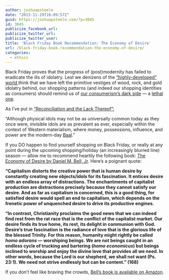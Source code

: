 ```yaml
---
author: joshuapsteele
date: "2013-11-29T16:09:57Z"
guid: https://joshuapsteele.com/?p=3045
id: 3045
publicize_facebook_url:
publicize_twitter_url:
publicize_twitter_user:
title: 'Black Friday Book Recommendation: The Economy of Desire'
url: /black-friday-book-recommendation-the-economy-of-desire/
categories:
  - ethics
---
```


Black Friday proves that the progress of (post)modernity has failed to eradicate the ills of idolatry. Lest we denizens of the [“highly-developed” world ](http://en.wikipedia.org/wiki/List_of_countries_by_Human_Development_Index)think that we have left the primitive vestiges of wood, rock, and gold idolatry behind, our shopping patterns (and indeed our shopping identities as consumers) should remind us of [our consumerism’s dark side](http://www.bbc.co.uk/news/blogs-trending-25153350) — a [lethal one](http://blackfridaydeathcount.com/).

As I’ve put in [“Reconciliation and the Lack Thereof”:](https://joshuapsteele.com/reconciliation-and-the-lack-thereof/)

“Although physical idols may not be as universally common today as they once were, invisible idols are as prevalent as ever, especially within the context of Western materialism, where money, possessions, influence, and power are the modern-day [Baal](http://en.wikipedia.org/wiki/Baal).”

If you DO happen to find yourself shopping on Black Friday, or really at any point during the upcoming shopping/holiday (an increasingly blurred line) season — allow me to recommend heartily the following book: [The Economy of Desire by Daniel M. Bell, Jr](http://bakerpublishinggroup.com/books/the-economy-of-desire/283830). Here’s a poignant quote:

**“Capitalism distorts the creative power that is human desire by constantly creating new objects/idols for its fascination. It entices desire with an endless array of distractions. The enchantments of capitalist production are distractions precisely because they cannot satisfy our desire. And as far as capitalism is concerned, this is a good thing, for satisfied desire would spell an end to capitalism, which depends on the frenetic power of unquenched desire to drive its productive engines.**

**“In contrast, Christianity proclaims the good news that we can indeed find rest from the rat race that is the conflict of the capitalist market. Our desire finds its true home, its rest, its delight in communion with God. Desire’s true fascination is the radiance of love that is the glorious life of the blessed Trinity. For this reason, humanity might rightly be called *homo adorans* — worshiping beings. We are not beings caught in an endless cycle of trucking and bartering (*homo economicus*) but beings inclined to worship and enjoy the divine love that provides all we need. In other words, because the Lord is our shepherd, we shall not want (Ps. 23:1). We need not strive endlessly but can be content.” (168)**

If you don’t feel like braving the crowds, [Bell’s book is available on Amazon](http://www.amazon.com/Economy-Desire-The-Christianity-Capitalism/dp/0801035732).